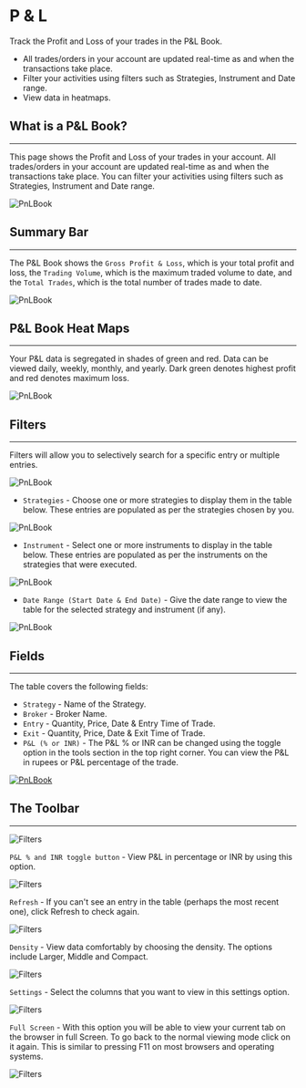 # P & L

Track the Profit and Loss of your trades in the P&L Book.

* All trades/orders in your account are updated real-time as and when the transactions take place. 
* Filter your activities using filters such as Strategies, Instrument and Date range.
* View data in heatmaps.

## What is a P&L Book?
---

This page shows the Profit and Loss of your trades in your account. All trades/orders in your account are updated real-time as and when the transactions take place. You can filter your activities using filters such as Strategies, Instrument and Date range.

![PnLBook](imgs/pnl.png)

## Summary Bar
---

The P&L Book shows the `Gross Profit & Loss`, which is your total profit and loss, the `Trading Volume`, which is the maximum traded volume to date, and the `Total Trades`, which is the total number of trades made to date.

![PnLBook](imgs/pnl1.png)

## P&L Book Heat Maps
---

Your P&L data is segregated in shades of green and red. Data can be viewed daily, weekly, monthly, and yearly. Dark green denotes highest profit and red denotes maximum loss.

![PnLBook](imgs/pnl2.png)

## Filters
---
Filters will allow you to selectively search for a specific entry or multiple entries.

![PnLBook](imgs/pnl3.png)

* `Strategies` - Choose one or more strategies to display them in the table below. 
These entries are populated as per the strategies chosen by you.

![PnLBook](imgs/pnl4.png)

* `Instrument` - Select one or more instruments to display in the table below. 
These entries are populated as per the instruments on the strategies that were executed. 

![PnLBook](imgs/pnl5.png)

* `Date Range (Start Date & End Date)` - Give the date range to view the table for the selected  strategy and instrument (if any).

![PnLBook](imgs/pnl6.png)

## Fields
---
The table covers the following fields:
 
* `Strategy` - Name of the Strategy.
* `Broker` - Broker Name.
* `Entry` - Quantity, Price, Date & Entry Time of Trade.
* `Exit` - Quantity, Price, Date & Exit Time of Trade.
* `P&L (% or INR)` - The P&L % or INR can be changed using the toggle option in the tools section in the top right corner. You can view the P&L in rupees or P&L percentage of the trade.


[ ![PnLBook](imgs/pnl7.png "Click to Enlarge or Ctrl+Click to open in a new Tab") ](imgs/pnl7.png)

## The Toolbar
---
![Filters](imgs/toolbar1_pnl.png)

`P&L % and INR toggle button` - View P&L in percentage or INR by using this option. 

![Filters](imgs/toolbar2_pnl.png)

`Refresh` - If you can't see an entry in the table (perhaps the most recent one), click Refresh to check again.

![Filters](imgs/toolbar3_pnl.png)

`Density` - View data comfortably by choosing the density. The options include Larger, Middle and Compact. 

![Filters](imgs/toolbar4_pnl.png)

`Settings` - Select the columns that you want to view in this settings option.

![Filters](imgs/toolbar5_pnl.png)

`Full Screen` - With this option you will be able to view your current tab on the browser in full Screen. To go back to the normal viewing mode click on it again. This is similar to pressing F11 on most browsers and operating systems.

![Filters](imgs/toolbar6_pnl.png)

